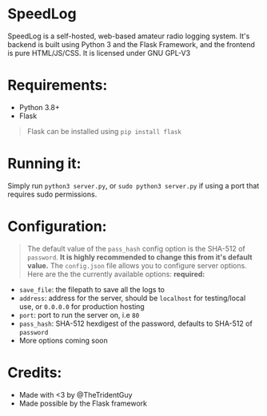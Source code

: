 # SpeedLog
SpeedLog is a self-hosted, web-based amateur radio logging system. 
It's backend is built using Python 3 and the Flask Framework, and 
the frontend is pure HTML/JS/CSS. It is licensed under GNU GPL-V3
# Requirements:
- Python 3.8+
- Flask
> Flask can be installed using `pip install flask`
# Running it:
Simply run `python3 server.py`, or `sudo python3 server.py` if using a port that requires sudo permissions.
# Configuration:
> The default value of the `pass_hash` config option is the SHA-512 of `password`. **It is highly recommended to change this from it's default value.**
The `config.json` file allows you to configure server options. Here are the the currently available options:
**required:**
- `save_file`: the filepath to save all the logs to
- `address`: address for the server, should be `localhost` for testing/local use, or `0.0.0.0` for production hosting
- `port`: port to run the server on, i.e `80`
- `pass_hash`: SHA-512 hexdigest of the password, defaults to SHA-512 of `password`
- More options coming soon
# Credits:
- Made with <3 by @TheTridentGuy
- Made possible by the Flask framework